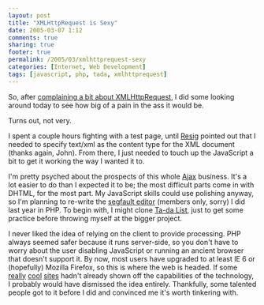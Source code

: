 ```yaml
---
layout: post
title: "XMLHttpRequest is Sexy"
date: 2005-03-07 1:12
comments: true
sharing: true
footer: true
permalink: /2005/03/xmlhttprequest-sexy
categories: [Internet, Web Development]
tags: [javascript, php, tada, xmlhttprequest]
---
```

So, after <a href="/2005/03/xmlhttprequest">complaining a bit about XMLHttpRequest</a>, I did some looking around today to see how big of a pain in the ass it would be.

Turns out, not very.

I spent a couple hours fighting with a test page, until <a href="http://ejohn.org/">Resig</a> pointed out that I needed to specify text/xml as the content type for the XML document (thanks again, John).  From there, I just needed to touch up the JavaScript a bit to get it working the way I wanted it to.

I'm pretty psyched about the prospects of this whole <a href="http://www.adaptivepath.com/publications/essays/archives/000385.php">Ajax</a> business.  It's a lot easier to do than I expected it to be; the most difficult parts come in with DHTML, for the most part.  My JavaScript skills could use polishing anyway, so I'm planning to re-write the <a href="https://members.csh.rit.edu/new-webfault/">segfault editor</a> (members only, sorry) I did last year in PHP.  To begin with, I might clone <a href="http://www.tadalist.com/">Ta-da List</a>, just to get some practice before throwing myself at the bigger project.

I never liked the idea of relying on the client to provide processing.  PHP always seemed safer because it runs server-side, so you don't have to worry about the user disabling JavaScript or running an ancient browser that doesn't support it.  By now, most users have upgraded to at least IE 6 or (hopefully) Mozilla Firefox, so this is where the web is headed.  If some <a href="http://gmail.google.com/gmail">really</a> <a href="http://maps.google.com/">cool</a> <a href="http://rit.schedulemaker.org/">sites</a> hadn't already shown off the capabilities of the technology, I probably would have dismissed the idea entirely.  Thankfully, some talented people got to it before I did and convinced me it's worth tinkering with.
